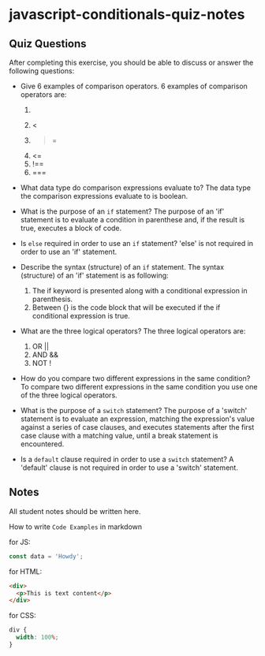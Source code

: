 # javascript-conditionals-quiz-notes

## Quiz Questions

After completing this exercise, you should be able to discuss or answer the following questions:

- Give 6 examples of comparison operators.
  6 examples of comparison operators are:

  1. >
  2. <
  3. > =
  4. <=
  5. !==
  6. ===

- What data type do comparison expressions evaluate to?
  The data type the comparison expressions evaluate to is boolean.

- What is the purpose of an `if` statement?
  The purpose of an 'if' statement is to evaluate a condition in parenthese and, if the result is true, executes a block of code.

- Is `else` required in order to use an `if` statement?
  'else' is not required in order to use an 'if' statement.

- Describe the syntax (structure) of an `if` statement.
  The syntax (structure) of an 'if' statement is as following:

  1. The if keyword is presented along with a conditional expression in parenthesis.
  2. Between {} is the code block that will be executed if the if conditional expression is true.

- What are the three logical operators?
  The three logical operators are:

  1. OR ||
  2. AND &&
  3. NOT !

- How do you compare two different expressions in the same condition?
  To compare two different expressions in the same condition you use one of the three logical operators.

- What is the purpose of a `switch` statement?
  The purpose of a 'switch' statement is to evaluate an expression, matching the expression's value against a series of case clauses, and executes statements after the first case clause with a matching value, until a break statement is encountered.

- Is a `default` clause required in order to use a `switch` statement?
  A 'default' clause is not required in order to use a 'switch' statement.

## Notes

All student notes should be written here.

How to write `Code Examples` in markdown

for JS:

```javascript
const data = 'Howdy';
```

for HTML:

```html
<div>
  <p>This is text content</p>
</div>
```

for CSS:

```css
div {
  width: 100%;
}
```

